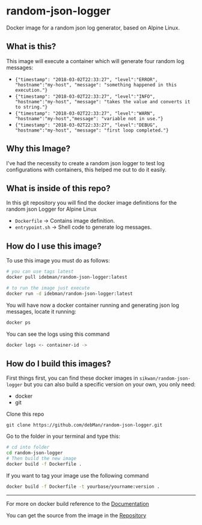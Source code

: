 # random-json-logger

Docker image for a random json log generator, based on Alpine Linux.

## What is this?

This image will execute a container which will generate four random log messages:

* `{"timestamp": "2018-03-02T22:33:27", "level":"ERROR", "hostname":"my-host", "message": "something happened in this execution."}`
* `{"timestamp": "2018-03-02T22:33:27", "level":"INFO", "hostname":"my-host", "message": "takes the value and converts it to string."}`
* `{"timestamp": "2018-03-02T22:33:27", "level":"WARN", "hostname":"my-host","message": "variable not in use."}`
* `{"timestamp": "2018-03-02T22:33:27", "level":"DEBUG", "hostname":"my-host", "message": "first loop completed."}`

## Why this Image?

I've had the necessity to create a random json logger to test log configurations with containers, this helped me out to do it easily.

## What is inside of this repo?

In this git repository you will find the docker image definitions for the random json Logger for Alpine Linux

* `Dockerfile` -> Contains image definition.
* `entrypoint.sh` -> Shell code to generate log messages.

## How do I use this image?

To use this image you must do as follows:

```bash
# you can use tags latest
docker pull idebman/random-json-logger:latest

# to run the image just execute
docker run -d idebman/random-json-logger:latest
```

You will have now a docker container running and generating json log messages, locate it running:

```bash
docker ps
```

You can see the logs using this command

```bash
docker logs <- container-id ->
```

## How do I build this images?

First things first, you can find these docker images in `sikwan/random-json-logger`
but you can also build a specific version on your own, you only need:

* docker
* git

Clone this repo

`git clone https://github.com/debMan/random-json-logger.git`

Go to the folder in your terminal and type this:

```bash
# cd into folder
cd random-json-logger
# Then build the new image
docker build -f Dockerfile .
```

If you want to tag your image use the following command

```bash
docker build -f Dockerfile -t yourbase/yourname:version .
```

---
For more on docker build reference to the [Documentation](https://docs.docker.com/engine/reference/commandline/build/)

You can get the source from the image in the [Repository](https://github.com/debMan/random-json-logger)
